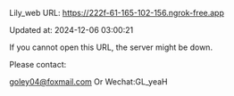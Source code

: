 Lily_web URL: https://222f-61-165-102-156.ngrok-free.app

Updated at: 2024-12-06 03:00:21

If you cannot open this URL, the server might be down.

Please contact: 

goley04@foxmail.com Or Wechat:GL_yeaH